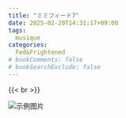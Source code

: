 ```yaml
---
title: "ミミフィード7"
date: 2025-02-20T14:31:17+09:00
tags:
  musique
categories:
  Fed&Frightened
# bookComments: false
# bookSearchExclude: false
---
```



{{< br >}}


![示例图片](/images/music_vol7.png)
